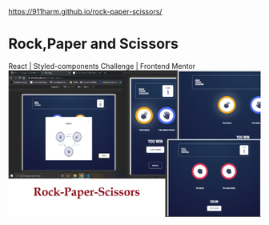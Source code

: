 https://911harm.github.io/rock-paper-scissors/
# Rock,Paper and Scissors 
React | Styled-components
Challenge | Frontend Mentor
![](RPS.png)

